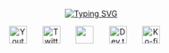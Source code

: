 
<p align="center">
  <!-- Typing SVG CynthiaMory -->
<a href="https://git.io/typing-svg"><img src="https://readme-typing-svg.demolab.com?font=Fira+Code&pause=1000&color=24F7DC&width=435&lines=My+name+is+Cynthia+Mory;Full+Stack+Web+and+App+Developer;Intermediate+UX%2FUI+Designer;Always+learning+something+new;Wanna+buy+me+a+coffee%3F" alt="Typing SVG" /></a>
</p>

<!-- Social icons section -->
<p align="center">
  <a href="https://www.youtube.com/channel/UC81mHUM01KE8GTi2kLVBE3Q"><img width="32px" alt="Youtube" title="Youtube" src="https://i.imgur.com/qiXu7b2.png"/></a>
  &#8287;&#8287;&#8287;&#8287;&#8287;
  <a href="https://twitter.com/cynthiamory"><img width="32px" alt="Twitter" title="Twitter" src="https://i.imgur.com/OXZM1L6.png"/></a>
  &#8287;&#8287;&#8287;&#8287;&#8287;
  <a href="https://discord.com/channels/@me" alt="Discord" title="Dev Pro Tips Discord Server"><img width="32px" src="https://i.imgur.com/OViZO8J.png"/></a>
  &#8287;&#8287;&#8287;&#8287;&#8287;
  <a href="https://dev.to/cynthiamory"><img width="32px" alt="Dev.to" title="cynthiamory Dev.to" src="https://i.imgur.com/mVm29vK.png"></a>
  &#8287;&#8287;&#8287;&#8287;&#8287;
  <a href="https://ko-fi.com/cynthiamory"><img width="32px" alt="Ko-fi" title="Buy me a coffee" src="https://i.imgur.com/PpLeD3K.png"/></a>
  &#8287;&#8287;&#8287;&#8287;&#8287;
</p>

<br/>